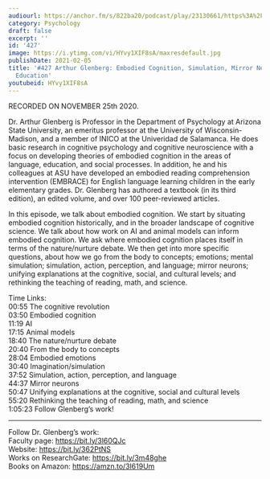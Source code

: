 ```yaml
---
audiourl: https://anchor.fm/s/822ba20/podcast/play/23130661/https%3A%2F%2Fd3ctxlq1ktw2nl.cloudfront.net%2Fstaging%2F2020-10-26%2Fc50fd6fd-5c85-994a-9348-a61cd78d052f.m4a
category: Psychology
draft: false
excerpt: ''
id: '427'
image: https://i.ytimg.com/vi/HYvy1XIF8sA/maxresdefault.jpg
publishDate: 2021-02-05
title: '#427 Arthur Glenberg: Embodied Cognition, Simulation, Mirror Neurons, and
  Education'
youtubeid: HYvy1XIF8sA
---
```

<div class="timelinks">

RECORDED ON NOVEMBER 25th 2020.

Dr. Arthur Glenberg is Professor in the Department of Psychology at Arizona State University, an emeritus professor at the University of Wisconsin-Madison, and a member of INICO at the Univeridad de Salamanca. He does basic research in cognitive psychology and cognitive neuroscience with a focus on developing theories of embodied cognition in the areas of language, education, and social processes. In addition, he and his colleagues at ASU have developed an embodied reading comprehension intervention (EMBRACE) for English language learning children in the early elementary grades. Dr. Glenberg has authored a textbook (in its third edition), an edited volume, and over 100 peer-reviewed articles.

In this episode, we talk about embodied cognition. We start by situating embodied cognition historically, and in the broader landscape of cognitive science. We talk about how work on AI and animal models can inform embodied cognition. We ask where embodied cognition places itself in terms of the nature/nurture debate.  We then get into more specific questions, about how we go from the body to concepts; emotions; mental simulation; simulation, action, perception, and language; mirror neurons; unifying explanations at the cognitive, social, and cultural levels; and rethinking the teaching of reading, math, and science.

Time Links:  
<time>00:55</time> The cognitive revolution  
<time>03:50</time> Embodied cognition  
<time>11:19</time> AI  
<time>17:15</time> Animal models  
<time>18:40</time> The nature/nurture debate  
<time>20:40</time> From the body to concepts  
<time>28:04</time> Embodied emotions  
<time>30:40</time> Imagination/simulation  
<time>37:52</time> Simulation, action, perception, and language  
<time>44:37</time> Mirror neurons  
<time>50:47</time> Unifying explanations at the cognitive, social and cultural levels  
<time>55:20</time> Rethinking the teaching of reading, math, and science  
<time>1:05:23</time> Follow Glenberg’s work!

---

Follow Dr. Glenberg’s work:  
Faculty page: https://bit.ly/3l60QJc  
Website: https://bit.ly/362PtNS  
Works on ResearchGate: https://bit.ly/3m48ghe  
Books on Amazon: https://amzn.to/3l619Um
</div>

